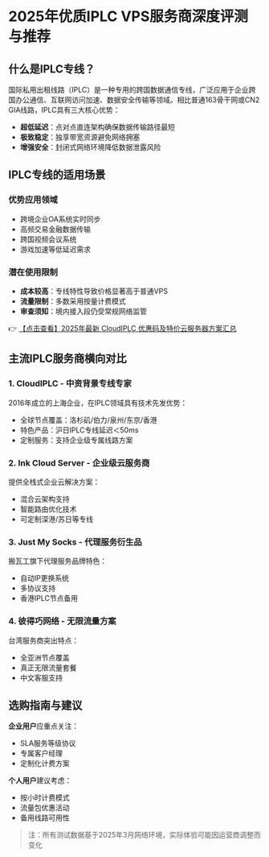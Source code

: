 # 2025年优质IPLC VPS服务商深度评测与推荐

## 什么是IPLC专线？

国际私用出租线路（IPLC）是一种专用的跨国数据通信专线，广泛应用于企业跨国办公通信、互联网访问加速、数据安全传输等领域。相比普通163骨干网或CN2 GIA线路，IPLC具有三大核心优势：

- **超低延迟**：点对点直连架构确保数据传输路径最短
- **极致稳定**：独享带宽资源避免网络拥塞
- **增强安全**：封闭式网络环境降低数据泄露风险

## IPLC专线的适用场景

### 优势应用领域
- 跨境企业OA系统实时同步
- 高频交易金融数据传输
- 跨国视频会议系统
- 游戏加速等低延迟需求

### 潜在使用限制
- **成本较高**：专线特性导致价格显著高于普通VPS
- **流量限制**：多数采用按量计费模式
- **审查须知**：境内接入段仍受常规网络监管

👉 [【点击查看】2025年最新 CloudIPLC 优惠码及特价云服务器方案汇总](https://bit.ly/cloudiplc)

## 主流IPLC服务商横向对比

### 1. CloudIPLC - 中资背景专线专家
2016年成立的上海企业，在IPLC领域具有技术先发优势：
- 全球节点覆盖：洛杉矶/伯力/泉州/东京/香港
- 特色产品：沪日IPLC专线延迟＜50ms
- 定制服务：支持企业级专属线路方案

### 2. Ink Cloud Server - 企业级云服务商
提供全栈式企业云解决方案：
- 混合云架构支持
- 智能路由优化技术
- 可定制深港/苏日等专线

### 3. Just My Socks - 代理服务衍生品
搬瓦工旗下代理服务品牌特色：
- 自动IP更换系统
- 多协议支持
- 香港IPLC节点备用

### 4. 彼得巧网络 - 无限流量方案
台湾服务商突出特点：
- 全亚洲节点覆盖
- 真正无限流量套餐
- 中文客服支持

## 选购指南与建议

**企业用户**应重点关注：
- SLA服务等级协议
- 专属客户经理
- 定制化计费方案

**个人用户**建议考虑：
- 按小时计费模式
- 流量包优惠活动
- 备用线路可用性

> 注：所有测试数据基于2025年3月网络环境，实际体验可能因运营商调整而变化